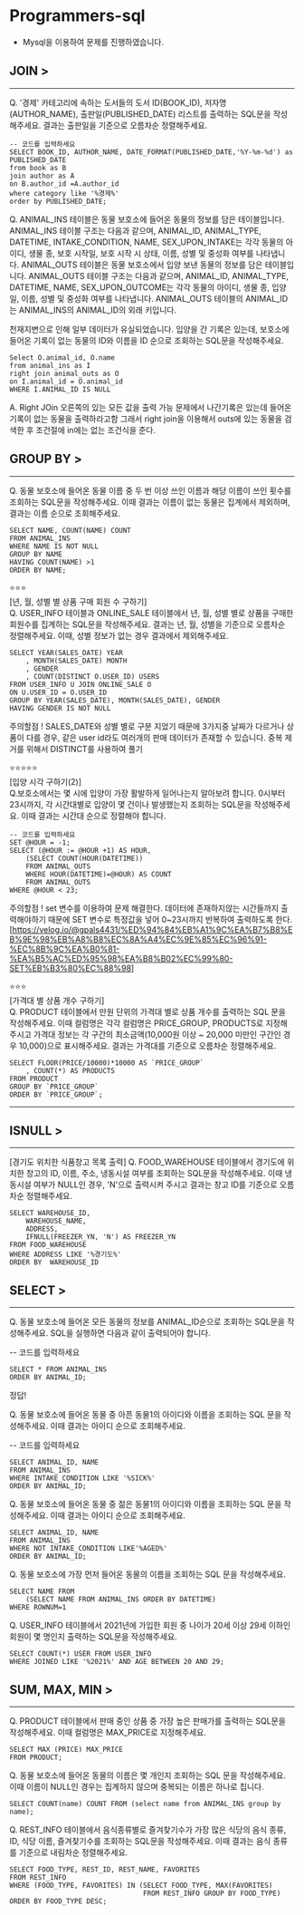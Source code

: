 # Programmers-sql
- Mysql을 이용하여 문제를 진행하였습니다.

## JOIN >
<hr>
Q. '경제' 카테고리에 속하는 도서들의 도서 ID(BOOK_ID), 저자명(AUTHOR_NAME), 출판일(PUBLISHED_DATE) 리스트를 출력하는 SQL문을 작성해주세요.
결과는 출판일을 기준으로 오름차순 정렬해주세요.

````
-- 코드를 입력하세요
SELECT BOOK_ID, AUTHOR_NAME, DATE_FORMAT(PUBLISHED_DATE,'%Y-%m-%d') as PUBLISHED_DATE
from book as B
join author as A
on B.author_id =A.author_id
where category like '%경제%'
order by PUBLISHED_DATE;
````

Q. ANIMAL_INS 테이블은 동물 보호소에 들어온 동물의 정보를 담은 테이블입니다. ANIMAL_INS 테이블 구조는 다음과 같으며, ANIMAL_ID, ANIMAL_TYPE, DATETIME, INTAKE_CONDITION, NAME, SEX_UPON_INTAKE는 각각 동물의 아이디, 생물 종, 보호 시작일, 보호 시작 시 상태, 이름, 성별 및 중성화 여부를 나타냅니다.
ANIMAL_OUTS 테이블은 동물 보호소에서 입양 보낸 동물의 정보를 담은 테이블입니다. ANIMAL_OUTS 테이블 구조는 다음과 같으며, ANIMAL_ID, ANIMAL_TYPE, DATETIME, NAME, SEX_UPON_OUTCOME는 각각 동물의 아이디, 생물 종, 입양일, 이름, 성별 및 중성화 여부를 나타냅니다. ANIMAL_OUTS 테이블의 ANIMAL_ID는 ANIMAL_INS의 ANIMAL_ID의 외래 키입니다.

천재지변으로 인해 일부 데이터가 유실되었습니다. 입양을 간 기록은 있는데, 보호소에 들어온 기록이 없는 동물의 ID와 이름을 ID 순으로 조회하는 SQL문을 작성해주세요.
````
Select O.animal_id, O.name
from animal_ins as I 
right join animal_outs as O
on I.animal_id = O.animal_id
WHERE I.ANIMAL_ID IS NULL
````
A. Right JOin 오른쪽의 있는 모든 값을 출력 가능
문제에서 나간기록은 있는데 들어온 기록이 없는 동물을 출력하라고함
그래서 right join을 이용해서 outs에 있는 동물을 검색한 후 
조건절에 in에는 없는 조건식을 준다.

## GROUP BY >
<hr>

Q. 동물 보호소에 들어온 동물 이름 중 두 번 이상 쓰인 이름과 해당 이름이 쓰인 횟수를 조회하는 SQL문을 작성해주세요. 이때 결과는 이름이 없는 동물은 집계에서 제외하며, 결과는 이름 순으로 조회해주세요.
````
SELECT NAME, COUNT(NAME) COUNT
FROM ANIMAL_INS
WHERE NAME IS NOT NULL 
GROUP BY NAME
HAVING COUNT(NAME) >1
ORDER BY NAME;
````

⭐⭐⭐
<br>
[년, 월, 성별 별 상품 구매 회원 수 구하기]<br>
Q. USER_INFO 테이블과 ONLINE_SALE 테이블에서 년, 월, 성별 별로 상품을 구매한 회원수를 집계하는 SQL문을 작성해주세요. 결과는 년, 월, 성별을 기준으로 오름차순 정렬해주세요. 이때, 성별 정보가 없는 경우 결과에서 제외해주세요.

````
SELECT YEAR(SALES_DATE) YEAR
    , MONTH(SALES_DATE) MONTH
    , GENDER
    , COUNT(DISTINCT O.USER_ID) USERS
FROM USER_INFO U JOIN ONLINE_SALE O
ON U.USER_ID = O.USER_ID
GROUP BY YEAR(SALES_DATE), MONTH(SALES_DATE), GENDER
HAVING GENDER IS NOT NULL
````

주의할점 ! 
SALES_DATE와 성별 별로 구분 지었기 때문에 3가지중 날짜가 다르거나 상품이 다를 경우, 같은 user id라도 여러개의 판매 데이터가 존재할 수 있습니다. 중복 제거를 위해서 DISTINCT를 사용하여 풀기

⭐⭐⭐⭐⭐<br>
[입양 시각 구하기(2)]<br>
Q.보호소에서는 몇 시에 입양이 가장 활발하게 일어나는지 알아보려 합니다. 0시부터 23시까지, 각 시간대별로 입양이 몇 건이나 발생했는지 조회하는 SQL문을 작성해주세요. 이때 결과는 시간대 순으로 정렬해야 합니다.

````
-- 코드를 입력하세요
SET @HOUR = -1;
SELECT (@HOUR := @HOUR +1) AS HOUR,
    (SELECT COUNT(HOUR(DATETIME)) 
    FROM ANIMAL_OUTS 
    WHERE HOUR(DATETIME)=@HOUR) AS COUNT 
    FROM ANIMAL_OUTS
WHERE @HOUR < 23;
````

주의할점 ! 
set 변수를 이용하여 문제 해결한다. 데이터에 존재하지않는 시간들까지 출력해야하기 때문에 SET 변수로 특정값을 넣어 0~23시까지 반복하여 출력하도록 한다.
[https://velog.io/@gpals4431/%ED%94%84%EB%A1%9C%EA%B7%B8%EB%9E%98%EB%A8%B8%EC%8A%A4%EC%9E%85%EC%96%91-%EC%8B%9C%EA%B0%81-%EA%B5%AC%ED%95%98%EA%B8%B02%EC%99%80-SET%EB%B3%80%EC%88%98]

⭐⭐⭐<br>
[가격대 별 상품 개수 구하기]<br>
Q. PRODUCT 테이블에서 만원 단위의 가격대 별로 상품 개수를 출력하는 SQL 문을 작성해주세요. 이때 컬럼명은 각각 컬럼명은 PRICE_GROUP, PRODUCTS로 지정해주시고 가격대 정보는 각 구간의 최소금액(10,000원 이상 ~ 20,000 미만인 구간인 경우 10,000)으로 표시해주세요. 결과는 가격대를 기준으로 오름차순 정렬해주세요.
````
SELECT FLOOR(PRICE/10000)*10000 AS `PRICE_GROUP`
    , COUNT(*) AS PRODUCTS
FROM PRODUCT
GROUP BY `PRICE_GROUP`
ORDER BY `PRICE_GROUP`;
````
<HR>

## ISNULL >
<HR>
[경기도 위치한 식품창고 목록 출력]
Q. FOOD_WAREHOUSE 테이블에서 경기도에 위치한 창고의 ID, 이름, 주소, 냉동시설 여부를 조회하는 SQL문을 작성해주세요. 이때 냉동시설 여부가 NULL인 경우, 'N'으로 출력시켜 주시고 결과는 창고 ID를 기준으로 오름차순 정렬해주세요.

````
SELECT WAREHOUSE_ID,    
    WAREHOUSE_NAME,
    ADDRESS,
    IFNULL(FREEZER_YN, 'N') AS FREEZER_YN
FROM FOOD_WAREHOUSE
WHERE ADDRESS LIKE '%경기도%'
ORDER BY  WAREHOUSE_ID 
````



## SELECT >
<hr>

Q. 동물 보호소에 들어온 모든 동물의 정보를 ANIMAL_ID순으로 조회하는 SQL문을 작성해주세요. SQL을 실행하면 다음과 같이 출력되어야 합니다.

-- 코드를 입력하세요

    SELECT * FROM ANIMAL_INS
    ORDER BY ANIMAL_ID;

정답!

Q. 동물 보호소에 들어온 동물 중 아픈 동물1의 아이디와 이름을 조회하는 SQL 문을 작성해주세요. 이때 결과는 아이디 순으로 조회해주세요.

-- 코드를 입력하세요
````
SELECT ANIMAL_ID, NAME
FROM ANIMAL_INS 
WHERE INTAKE_CONDITION LIKE '%SICK%'
ORDER BY ANIMAL_ID;
````

Q. 동물 보호소에 들어온 동물 중 젊은 동물1의 아이디와 이름을 조회하는 SQL 문을 작성해주세요. 이때 결과는 아이디 순으로 조회해주세요.
````
SELECT ANIMAL_ID, NAME 
FROM ANIMAL_INS 
WHERE NOT INTAKE_CONDITION LIKE'%AGED%'
ORDER BY ANIMAL_ID;
````

Q. 동물 보호소에 가장 먼저 들어온 동물의 이름을 조회하는 SQL 문을 작성해주세요.
````
SELECT NAME FROM 
    (SELECT NAME FROM ANIMAL_INS ORDER BY DATETIME)
WHERE ROWNUM=1
````

Q. USER_INFO 테이블에서 2021년에 가입한 회원 중 나이가 20세 이상 29세 이하인 회원이 몇 명인지 출력하는 SQL문을 작성해주세요.
````
SELECT COUNT(*) USER FROM USER_INFO
WHERE JOINED LIKE '%2021%' AND AGE BETWEEN 20 AND 29;
````

## SUM, MAX, MIN >
<hr>

Q. PRODUCT 테이블에서 판매 중인 상품 중 가장 높은 판매가를 출력하는 SQL문을 작성해주세요. 이때 컬럼명은 MAX_PRICE로 지정해주세요.
````
SELECT MAX (PRICE) MAX_PRICE
FROM PRODUCT;
````

Q. 동물 보호소에 들어온 동물의 이름은 몇 개인지 조회하는 SQL 문을 작성해주세요. 이때 이름이 NULL인 경우는 집계하지 않으며 중복되는 이름은 하나로 칩니다.
````
SELECT COUNT(name) COUNT FROM (select name from ANIMAL_INS group by name);
````

Q. REST_INFO 테이블에서 음식종류별로 즐겨찾기수가 가장 많은 식당의 음식 종류, ID, 식당 이름, 즐겨찾기수를 조회하는 SQL문을 작성해주세요. 이때 결과는 음식 종류를 기준으로 내림차순 정렬해주세요.
````
SELECT FOOD_TYPE, REST_ID, REST_NAME, FAVORITES
FROM REST_INFO 
WHERE (FOOD_TYPE, FAVORITES) IN (SELECT FOOD_TYPE, MAX(FAVORITES)
                                 FROM REST_INFO GROUP BY FOOD_TYPE)
ORDER BY FOOD_TYPE DESC;
````
